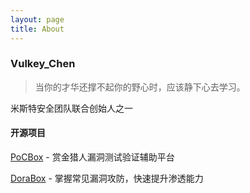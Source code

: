 ```yaml
---
layout: page
title: About
---
```


### Vulkey_Chen

> 当你的才华还撑不起你的野心时，应该静下心去学习。

米斯特安全团队联合创始人之一

#### 开源项目

[PoCBox](https://github.com/gh0stkey/PoCBox) - 赏金猎人漏洞测试验证辅助平台

[DoraBox](https://github.com/gh0stkey/DoraBox) - 掌握常见漏洞攻防，快速提升渗透能力